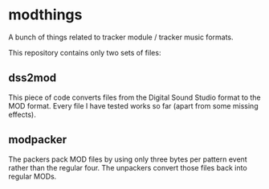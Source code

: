 # modthings
A bunch of things related to tracker module / tracker music formats.

This repository contains only two sets of files:

## dss2mod
This piece of code converts files from the Digital Sound Studio format to the MOD format. Every file I have tested works so far (apart from some missing effects).

## modpacker
The packers pack MOD files by using only three bytes per pattern event rather than the regular four. The unpackers convert those files back into regular MODs.
